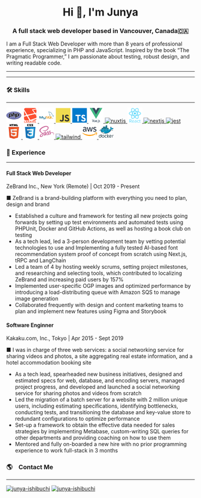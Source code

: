 <h1 align="center">Hi 👋, I'm Junya</h1>
<h3 align="center">A full stack web developer based in Vancouver, Canada🇨🇦</h3>

I am a Full Stack Web Developer with more than 8 years of professional experience, specializing in PHP and JavaScript. Inspired by the book “The Pragmatic Programmer,” I am passionate about testing, robust design, and writing readable code.

---
---

### 🛠️ Skills

---

<p align="left">
  <img src="https://raw.githubusercontent.com/devicons/devicon/master/icons/php/php-original.svg" alt="php" width="40" height="40"/>
  <a href="https://laravel.com/" target="_blank" rel="noreferrer"> <img src="https://raw.githubusercontent.com/devicons/devicon/master/icons/laravel/laravel-plain-wordmark.svg" alt="laravel" width="40" height="40"/> </a> 
  <a href="https://www.mysql.com/" target="_blank" rel="noreferrer"> <img src="https://raw.githubusercontent.com/devicons/devicon/master/icons/mysql/mysql-original-wordmark.svg" alt="mysql" width="40" height="40"/> </a> 
  <a href="https://developer.mozilla.org/en-US/docs/Web/JavaScript" target="_blank" rel="noreferrer"> <img src="https://raw.githubusercontent.com/devicons/devicon/master/icons/javascript/javascript-original.svg" alt="javascript" width="40" height="40"/> </a>
  <a href="https://www.typescriptlang.org/" target="_blank" rel="noreferrer"> <img src="https://raw.githubusercontent.com/devicons/devicon/master/icons/typescript/typescript-original.svg" alt="typescript" width="40" height="40"/> </a> 
  <a href="https://vuejs.org/" target="_blank" rel="noreferrer"> <img src="https://raw.githubusercontent.com/devicons/devicon/master/icons/vuejs/vuejs-original-wordmark.svg" alt="vuejs" width="40" height="40"/> </a>
  <a href="https://nuxtjs.org/" target="_blank" rel="noreferrer"> <img src="https://www.vectorlogo.zone/logos/nuxtjs/nuxtjs-icon.svg" alt="nuxtjs" width="40" height="40"/> </a> 
  <a href="https://reactjs.org/" target="_blank" rel="noreferrer"> <img src="https://raw.githubusercontent.com/devicons/devicon/master/icons/react/react-original-wordmark.svg" alt="react" width="40" height="40"/> </a> 
  <a href="https://nextjs.org/" target="_blank" rel="noreferrer"> <img src="https://cdn.worldvectorlogo.com/logos/nextjs-2.svg" alt="nextjs" width="40" height="40"/> </a>
  <a href="https://jestjs.io" target="_blank" rel="noreferrer"> <img src="https://www.vectorlogo.zone/logos/jestjsio/jestjsio-icon.svg" alt="jest" width="40" height="40"/> </a> 
  <a href="https://www.w3.org/html/" target="_blank" rel="noreferrer"> <img src="https://raw.githubusercontent.com/devicons/devicon/master/icons/html5/html5-original-wordmark.svg" alt="html5" width="40" height="40"/> </a> 
  <a href="https://www.w3schools.com/css/" target="_blank" rel="noreferrer"> <img src="https://raw.githubusercontent.com/devicons/devicon/master/icons/css3/css3-original-wordmark.svg" alt="css3" width="40" height="40"/> </a> 
  <a href="https://sass-lang.com" target="_blank" rel="noreferrer"> <img src="https://raw.githubusercontent.com/devicons/devicon/master/icons/sass/sass-original.svg" alt="sass" width="40" height="40"/> </a> 
  <a href="https://tailwindcss.com/" target="_blank" rel="noreferrer"> <img src="https://www.vectorlogo.zone/logos/tailwindcss/tailwindcss-icon.svg" alt="tailwind" width="40" height="40"/> </a>   
  <a href="https://aws.amazon.com" target="_blank" rel="noreferrer"> <img src="https://raw.githubusercontent.com/devicons/devicon/master/icons/amazonwebservices/amazonwebservices-original-wordmark.svg" alt="aws" width="40" height="40"/> </a> 
  <a href="https://www.docker.com/" target="_blank" rel="noreferrer"> <img src="https://raw.githubusercontent.com/devicons/devicon/master/icons/docker/docker-original-wordmark.svg" alt="docker" width="40" height="40"/> </a> 
</p>

### 💼 Experience

---

#### Full Stack Web Developer
ZeBrand Inc., New York (Remote) | Oct 2019 - Present  

■ ZeBrand is a brand-building platform with everything you need to plan, design and brand
- Established a culture and framework for testing all new projects going forwards by setting up test environments and automated tests using PHPUnit, Docker and GitHub Actions, as well as hosting a book club on testing
- As a tech lead, led a 3-person development team by vetting potential technologies to use and Implementing a fully tested AI-based font recommendation system proof of concept from scratch using Next.js, tRPC and LangChain
- Led a team of 4 by hosting weekly scrums, setting project milestones, and researching and selecting tools, which contributed to localizing ZeBrand and increasing paid users by 157%
- Implemented user-specific OGP images and optimized performance by introducing a load-distributing queue with Amazon SQS to manage image generation
- Collaborated frequently with design and content marketing teams to plan and implement new features using Figma and Storybook

#### Software Enginner
Kakaku.com, Inc., Tokyo | Apr 2015 - Sept 2019

■ I was in charge of three web services: a social networking service for sharing videos and photos, a site aggregating real estate information, and a hotel accommodation booking site
- As a tech lead, spearheaded new business initiatives, designed and estimated specs for web, database, and encoding servers, managed project progress, and developed and launched a social networking service for sharing photos and videos from scratch
- Led the migration of a batch server for a website with 2 million unique users, including estimating specifications, identifying bottlenecks, conducting tests, and transitioning the database and key-value store to redundant configurations to optimize performance
- Set-up a framework to obtain the effective data needed for sales strategies by implementing Metabase, custom-writing SQL queries for other departments and providing coaching on how to use them
- Mentored and fully on-boarded a new hire with no prior programming experience to work full-stack in 3 months

### 🌎　Contact Me

---

<p align="left">
  <a href="https://linkedin.com/in/junya-ishibuchi" target="blank"><img align="center" src="https://raw.githubusercontent.com/rahuldkjain/github-profile-readme-generator/master/src/images/icons/Social/linked-in-alt.svg" alt="junya-ishibuchi" height="30" width="40" /></a>
  <a href="https://dev.to/junya-ishibuchi" target="blank"><img align="center" src="https://raw.githubusercontent.com/rahuldkjain/github-profile-readme-generator/master/src/images/icons/Social/devto.svg" alt="junya-ishibuchi" height="30" width="40" /></a>
</p>
